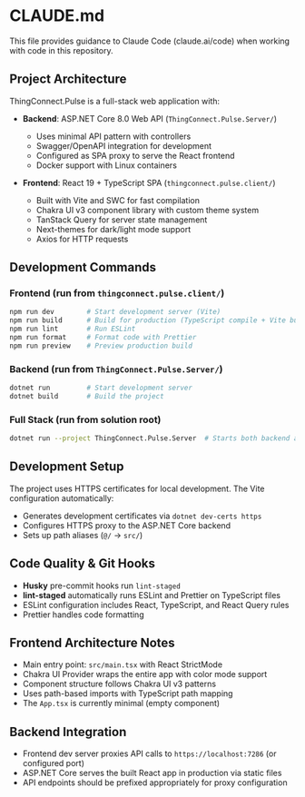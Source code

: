 # CLAUDE.md

This file provides guidance to Claude Code (claude.ai/code) when working with code in this repository.

## Project Architecture

ThingConnect.Pulse is a full-stack web application with:

- **Backend**: ASP.NET Core 8.0 Web API (`ThingConnect.Pulse.Server/`)
  - Uses minimal API pattern with controllers
  - Swagger/OpenAPI integration for development
  - Configured as SPA proxy to serve the React frontend
  - Docker support with Linux containers

- **Frontend**: React 19 + TypeScript SPA (`thingconnect.pulse.client/`)
  - Built with Vite and SWC for fast compilation
  - Chakra UI v3 component library with custom theme system
  - TanStack Query for server state management
  - Next-themes for dark/light mode support
  - Axios for HTTP requests

## Development Commands

### Frontend (run from `thingconnect.pulse.client/`)
```bash
npm run dev        # Start development server (Vite)
npm run build      # Build for production (TypeScript compile + Vite build)
npm run lint       # Run ESLint
npm run format     # Format code with Prettier
npm run preview    # Preview production build
```

### Backend (run from `ThingConnect.Pulse.Server/`)
```bash
dotnet run         # Start development server
dotnet build       # Build the project
```

### Full Stack (run from solution root)
```bash
dotnet run --project ThingConnect.Pulse.Server  # Starts both backend and frontend via SPA proxy
```

## Development Setup

The project uses HTTPS certificates for local development. The Vite configuration automatically:
- Generates development certificates via `dotnet dev-certs https`
- Configures HTTPS proxy to the ASP.NET Core backend
- Sets up path aliases (`@/` → `src/`)

## Code Quality & Git Hooks

- **Husky** pre-commit hooks run `lint-staged`
- **lint-staged** automatically runs ESLint and Prettier on TypeScript files
- ESLint configuration includes React, TypeScript, and React Query rules
- Prettier handles code formatting

## Frontend Architecture Notes

- Main entry point: `src/main.tsx` with React StrictMode
- Chakra UI Provider wraps the entire app with color mode support
- Component structure follows Chakra UI v3 patterns
- Uses path-based imports with TypeScript path mapping
- The `App.tsx` is currently minimal (empty component)

## Backend Integration

- Frontend dev server proxies API calls to `https://localhost:7286` (or configured port)
- ASP.NET Core serves the built React app in production via static files
- API endpoints should be prefixed appropriately for proxy configuration